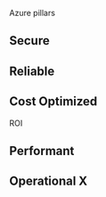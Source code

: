 

Azure pillars 


## Secure 

## Reliable 

## Cost Optimized 

ROI 
## Performant 

## Operational X

